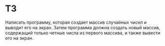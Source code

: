 # ТЗ
Написать программу, которая создает массив случайных чисел и выводит его на экран. 
Затем программа должна создать новый массив, содержащий только четные числа из первого массива, и также вывести его на экран.